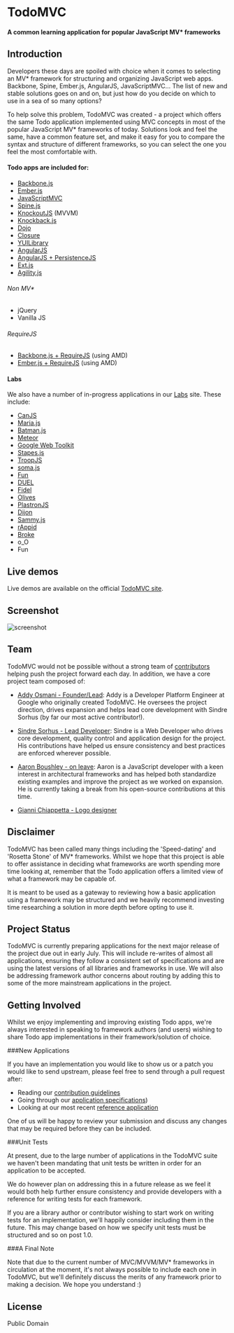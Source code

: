 # TodoMVC

#### A common learning application for popular JavaScript MV* frameworks

## Introduction

Developers these days are spoiled with choice when it comes to selecting an MV* framework for structuring and organizing JavaScript web apps. Backbone, Spine, Ember.js, AngularJS, JavaScriptMVC... The list of new and stable solutions goes on and on, but just how do you decide on which to use in a sea of so many options?

To help solve this problem, TodoMVC was created - a project which offers the same Todo application implemented using MVC concepts in most of the popular JavaScript MV* frameworks of today. Solutions look and feel the same, have a common feature set, and make it easy for you to compare the syntax and structure of different frameworks, so you can select the one you feel the most comfortable with.


#### Todo apps are included for:

- [Backbone.js](http://documentcloud.github.com/backbone/)
- [Ember.js](http://emberjs.com)
- [JavaScriptMVC](http://javascriptmvc.com)
- [Spine.js](http://spinejs.com)
- [KnockoutJS](http://knockoutjs.com) (MVVM)
- [Knockback.js](http://kmalakoff.github.com/knockback/)
- [Dojo](http://dojotoolkit.org)
- [Closure](http://code.google.com/closure/library/)
- [YUILibrary](http://yuilibrary.com)
- [AngularJS](http://angularjs.org)
- [AngularJS + PersistenceJS](http://persistencejs.org)
- [Ext.js](http://www.sencha.com/products/extjs)
- [Agility.js](http://agilityjs.com)

###### Non MV*

- jQuery
- Vanilla JS

###### RequireJS

- [Backbone.js + RequireJS](http://requirejs.org) (using AMD)
- [Ember.js + RequireJS](http://emberjs.com) (using AMD)


#### Labs

We also have a number of in-progress applications in our [Labs](http://addyosmani.github.com/todomvc/labs) site. These include:

- [CanJS](http://canjs.us)
- [Maria.js](https://github.com/petermichaux/maria/)
- [Batman.js](http://batmanjs.org)
- [Meteor](http://meteor.com)
- [Google Web Toolkit](https://developers.google.com/web-toolkit/)
- [Stapes.js](http://hay.github.com/stapes/)
- [TroopJS](https://github.com/troopjs/)
- [soma.js](http://somajs.github.com/somajs)
- [Fun](https://github.com/marcuswestin/fun)
- [DUEL](https://bitbucket.org/mckamey/duel/wiki/Home)
- [Fidel](https://github.com/jgallen23/fidel)
- [Olives](https://github.com/flams/olives)
- [PlastronJS](https://github.com/rhysbrettbowen/PlastronJS)
- [Dijon](https://github.com/creynders/dijon-framework)
- [Sammy.js](http://sammyjs.org)
- [rAppid](https://github.com/it-ony/rAppid.js)
- [Broke](https://github.com/brokenseal/broke)
- o_O
- Fun

## Live demos

Live demos are available on the official [TodoMVC site](http://todomvc.com).

## Screenshot

![screenshot](https://raw.github.com/addyosmani/todomvc/master/screenshot.png)


## Team

TodoMVC would not be possible without a strong team of [contributors](https://github.com/addyosmani/todomvc/contributors) helping push the project forward each day. In addition, we have a core project team composed of:

* [Addy Osmani - Founder/Lead](http://github.com/addyosmani): Addy is a Developer Platform Engineer at Google who originally created TodoMVC. He oversees the project direction, drives expansion and helps lead core development with Sindre Sorhus (by far our most active contributor!).

* [Sindre Sorhus - Lead Developer](https://github.com/sindresorhus): Sindre is a Web Developer who drives core development, quality control and application design for the project. His contributions have helped us ensure consistency and best practices are enforced wherever possible. 

* [Aaron Boushley - on leave](https://github.com/boushley): Aaron is a JavaScript developer with a keen interest in architectural frameworks and has helped both standardize existing examples and improve the project as we worked on expansion. He is currently taking a break from his open-source contributions at this time.

* [Gianni Chiappetta - Logo designer](http://gitub.com/gf3)


## Disclaimer

TodoMVC has been called many things including the 'Speed-dating' and 'Rosetta Stone' of MV* frameworks. Whilst we hope that this project is able to offer assistance in deciding what frameworks are worth spending more time looking at, remember that the Todo application offers a limited view of what a framework may be capable of.

It is meant to be used as a gateway to reviewing how a basic application using a framework may be structured and we heavily recommend investing time researching a solution in more depth before opting to use it.


## Project Status

TodoMVC is currently preparing applications for the next major release of the project due out in early July. This will include re-writes of almost all applications, ensuring they follow a consistent set of specifications and are using the latest versions of all libraries and frameworks in use. We will also be addressing framework author concerns about routing by adding this to some of the more mainstream applications in the project.

## Getting Involved

Whilst we enjoy implementing and improving existing Todo apps, we're always interested in speaking to framework authors (and users) wishing to share Todo app implementations in their framework/solution of choice.

###New Applications

If you have an implementation you would like to show us or a patch you would like to send upstream, please feel free to send through a pull request after:

* Reading our [contribution guidelines](https://github.com/addyosmani/todomvc/wiki)
* Going through our [application specifications](https://github.com/addyosmani/todomvc/wiki/App-Specification))
* Looking at our most recent [reference application](https://github.com/addyosmani/todomvc/tree/master/architecture-examples/spine) 

One of us will be happy to review your submission and discuss any changes that may be required before they can be included.


###Unit Tests

At present, due to the large number of applications in the TodoMVC suite we haven't been mandating that unit tests be written in order for an application to be accepted. 

We do however plan on addressing this in a future release as we feel it would both help further ensure consistency and provide developers with a reference for writing tests for each framework. 

If you are a library author or contributor wishing to start work on writing tests for an implementation, we'll happily consider including them in the future. This may change based on how we specify unit tests must be structured and so on post 1.0.

###A Final Note

Note that due to the current number of MVC/MVVM/MV* frameworks in circulation at the moment, it's not always possible to include each one in TodoMVC, but we'll definitely discuss the merits of any framework prior to making a decision. We hope you understand :)


## License

Public Domain